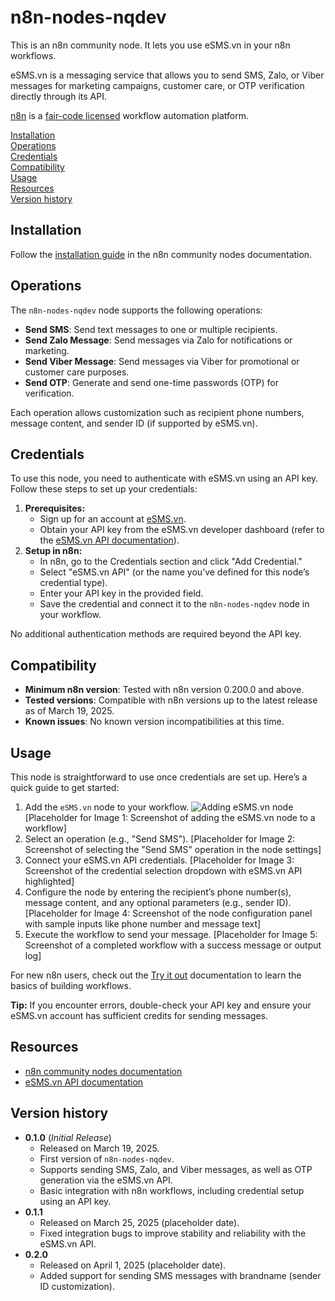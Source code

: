 # n8n-nodes-nqdev

This is an n8n community node. It lets you use eSMS.vn in your n8n workflows.

eSMS.vn is a messaging service that allows you to send SMS, Zalo, or Viber messages for marketing campaigns, customer care, or OTP verification directly through its API.

[n8n](https://n8n.io/) is a [fair-code licensed](https://docs.n8n.io/reference/license/) workflow automation platform.

[Installation](#installation)  
[Operations](#operations)  
[Credentials](#credentials) <!-- delete if no auth needed -->  
[Compatibility](#compatibility)  
[Usage](#usage) <!-- delete if not using this section -->  
[Resources](#resources)  
[Version history](#version-history) <!-- delete if not using this section -->

## Installation

Follow the [installation guide](https://docs.n8n.io/integrations/community-nodes/installation/) in the n8n community nodes documentation.

## Operations

The `n8n-nodes-nqdev` node supports the following operations:

- **Send SMS**: Send text messages to one or multiple recipients.
- **Send Zalo Message**: Send messages via Zalo for notifications or marketing.
- **Send Viber Message**: Send messages via Viber for promotional or customer care purposes.
- **Send OTP**: Generate and send one-time passwords (OTP) for verification.

Each operation allows customization such as recipient phone numbers, message content, and sender ID (if supported by eSMS.vn).

## Credentials

To use this node, you need to authenticate with eSMS.vn using an API key. Follow these steps to set up your credentials:

1. **Prerequisites:**
   - Sign up for an account at [eSMS.vn](https://esms.vn/).
   - Obtain your API key from the eSMS.vn developer dashboard (refer to the [eSMS.vn API documentation](http://developers.esms.vn/)).
2. **Setup in n8n:**
   - In n8n, go to the Credentials section and click "Add Credential."
   - Select "eSMS.vn API" (or the name you’ve defined for this node’s credential type).
   - Enter your API key in the provided field.
   - Save the credential and connect it to the `n8n-nodes-nqdev` node in your workflow.

No additional authentication methods are required beyond the API key.

## Compatibility

- **Minimum n8n version**: Tested with n8n version 0.200.0 and above.
- **Tested versions**: Compatible with n8n versions up to the latest release as of March 19, 2025.
- **Known issues**: No known version incompatibilities at this time.

## Usage

This node is straightforward to use once credentials are set up. Here’s a quick guide to get started:

1. Add the `eSMS.vn` node to your workflow.
   ![Adding eSMS.vn node](docs/images/image1.png)
   [Placeholder for Image 1: Screenshot of adding the eSMS.vn node to a workflow]
2. Select an operation (e.g., "Send SMS").
   [Placeholder for Image 2: Screenshot of selecting the "Send SMS" operation in the node settings]
3. Connect your eSMS.vn API credentials.
   [Placeholder for Image 3: Screenshot of the credential selection dropdown with eSMS.vn API highlighted]
4. Configure the node by entering the recipient’s phone number(s), message content, and any optional parameters (e.g., sender ID).
   [Placeholder for Image 4: Screenshot of the node configuration panel with sample inputs like phone number and message text]
5. Execute the workflow to send your message.
   [Placeholder for Image 5: Screenshot of a completed workflow with a success message or output log]

For new n8n users, check out the [Try it out](https://docs.n8n.io/try-it-out/) documentation to learn the basics of building workflows.

**Tip:** If you encounter errors, double-check your API key and ensure your eSMS.vn account has sufficient credits for sending messages.

## Resources

- [n8n community nodes documentation](https://docs.n8n.io/integrations/community-nodes/)
- [eSMS.vn API documentation](http://developers.esms.vn/)

## Version history

- **0.1.0** (_Initial Release_)
  - Released on March 19, 2025.
  - First version of `n8n-nodes-nqdev`.
  - Supports sending SMS, Zalo, and Viber messages, as well as OTP generation via the eSMS.vn API.
  - Basic integration with n8n workflows, including credential setup using an API key.
- **0.1.1**
  - Released on March 25, 2025 (placeholder date).
  - Fixed integration bugs to improve stability and reliability with the eSMS.vn API.
- **0.2.0**
  - Released on April 1, 2025 (placeholder date).
  - Added support for sending SMS messages with brandname (sender ID customization).
